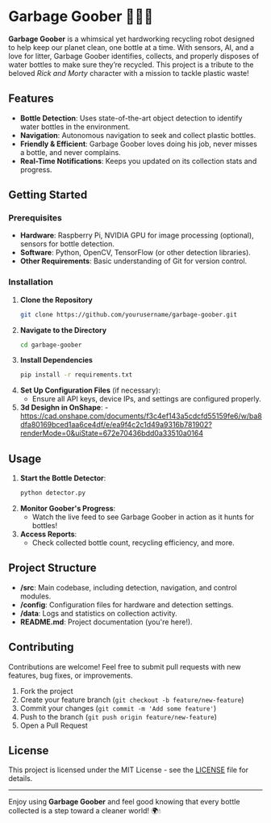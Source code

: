 
# Garbage Goober 🤖💧🧴

**Garbage Goober** is a whimsical yet hardworking recycling robot designed to help keep our planet clean, one bottle at a time. With sensors, AI, and a love for litter, Garbage Goober identifies, collects, and properly disposes of water bottles to make sure they’re recycled. This project is a tribute to the beloved *Rick and Morty* character with a mission to tackle plastic waste!

## Features

- **Bottle Detection**: Uses state-of-the-art object detection to identify water bottles in the environment.
- **Navigation**: Autonomous navigation to seek and collect plastic bottles.
- **Friendly & Efficient**: Garbage Goober loves doing his job, never misses a bottle, and never complains.
- **Real-Time Notifications**: Keeps you updated on its collection stats and progress.

## Getting Started

### Prerequisites

- **Hardware**: Raspberry Pi, NVIDIA GPU for image processing (optional), sensors for bottle detection.
- **Software**: Python, OpenCV, TensorFlow (or other detection libraries).
- **Other Requirements**: Basic understanding of Git for version control.

### Installation

1. **Clone the Repository**
   ```bash
   git clone https://github.com/yourusername/garbage-goober.git
   ```
2. **Navigate to the Directory**
   ```bash
   cd garbage-goober
   ```
3. **Install Dependencies**
   ```bash
   pip install -r requirements.txt
   ```
4. **Set Up Configuration Files** (if necessary):
   - Ensure all API keys, device IPs, and settings are configured properly.
5. **3d Desighn in OnShape**:
   -https://cad.onshape.com/documents/f3c4ef143a5cdcfd55159fe6/w/ba8dfa80169bced1aa6ce4df/e/ea9f4c2c1d49a9316b781902?renderMode=0&uiState=672e70436bdd0a33510a0164
## Usage

1. **Start the Bottle Detector**:
   ```bash
   python detector.py
   ```
2. **Monitor Goober's Progress**:
   - Watch the live feed to see Garbage Goober in action as it hunts for bottles!
3. **Access Reports**:
   - Check collected bottle count, recycling efficiency, and more.

## Project Structure

- **/src**: Main codebase, including detection, navigation, and control modules.
- **/config**: Configuration files for hardware and detection settings.
- **/data**: Logs and statistics on collection activity.
- **README.md**: Project documentation (you're here!).

## Contributing

Contributions are welcome! Feel free to submit pull requests with new features, bug fixes, or improvements.

1. Fork the project
2. Create your feature branch (`git checkout -b feature/new-feature`)
3. Commit your changes (`git commit -m 'Add some feature'`)
4. Push to the branch (`git push origin feature/new-feature`)
5. Open a Pull Request

## License

This project is licensed under the MIT License - see the [LICENSE](LICENSE) file for details.

---

Enjoy using **Garbage Goober** and feel good knowing that every bottle collected is a step toward a cleaner world! 🌍💧
